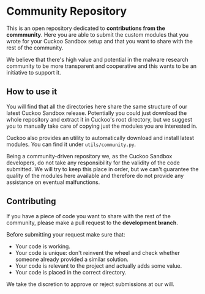 Community Repository
====================

This is an open repository dedicated to **contributions from the commmunity**.
Here you are able to submit the custom modules that you wrote
for your Cuckoo Sandbox setup and that you want to share with the rest of
the community.

We believe that there's high value and potential in the malware research
community to be more transparent and cooperative and this wants to be an
initiative to support it.

How to use it
-------------

You will find that all the directories here share the same structure of
our latest Cuckoo Sandbox release.
Potentially you could just download the whole repository and extract it
in Cuckoo's root directory, but we suggest you to manually take care of
copying just the modules you are interested in.

Cuckoo also provides an utility to automatically download and install
latest modules. You can find it under `utils/community.py`.

Being a community-driven repository we, as the Cuckoo Sandbox developers,
do not take any responsibility for the validity of the code submitted.
We will try to keep this place in order, but we can't guarantee the
quality of the modules here available and therefore do not provide any
assistance on eventual malfunctions.

Contributing
------------

If you have a piece of code you want to share with the rest of the
community, please make a pull request to the **development branch**.

Before submitting your request make sure that:
* Your code is working.
* Your code is unique: don't reinvent the wheel and check whether someone already provided a similar solution.
* Your code is relevant to the project and actually adds some value.
* Your code is placed in the correct directory.

We take the discretion to approve or reject submissions at our will.
